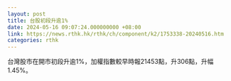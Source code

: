 ```yaml
---
layout: post
title: 台股初段升逾1%
date: 2024-05-16 09:07:24.000000000 +08:00
link: https://news.rthk.hk/rthk/ch/component/k2/1753338-20240516.htm
categories: rthk
---
```


台灣股市在開市初段升逾1%，加權指數較早時報21453點，升306點，升幅1.45%。
